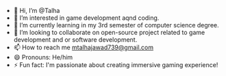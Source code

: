- 👋 Hi, I’m @Talha
- 👀 I’m interested in game development aqnd coding.
- 🌱 I’m currently learning in my 3rd semester of computer science degree.
- 💞️ I’m looking to collaborate on open-source project related to game development and or software development. 
- 📫 How to reach me mtalhajawad739@gmail.com
- 😄 Pronouns: He/him
- ⚡ Fun fact: I'm passionate about creating immersive gaming experience!

<!---
Talha-lonewolf05/Talha-lonewolf05 is a ✨ special ✨ repository because its `README.md` (this file) appears on your GitHub profile.
You can click the Preview link to take a look at your changes.
--->
